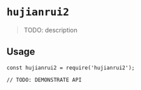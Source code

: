 # `hujianrui2`

> TODO: description

## Usage

```
const hujianrui2 = require('hujianrui2');

// TODO: DEMONSTRATE API
```
